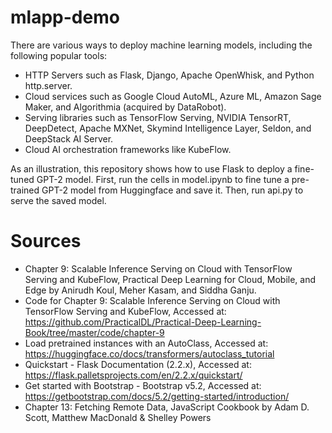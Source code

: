 # mlapp-demo

There are various ways to deploy machine learning models, including the following popular tools:
- HTTP Servers such as Flask, Django, Apache OpenWhisk, and Python http.server.
- Cloud services such as Google Cloud AutoML, Azure ML, Amazon Sage Maker, and Algorithmia (acquired by DataRobot).
- Serving libraries such as TensorFlow Serving, NVIDIA TensorRT, DeepDetect, Apache MXNet, Skymind Intelligence Layer, Seldon, and DeepStack AI Server.
- Cloud AI orchestration frameworks like KubeFlow.

As an illustration, this repository shows how to use Flask to deploy a fine-tuned GPT-2 model. First, run the cells in model.ipynb to fine tune a pre-trained GPT-2 model from Huggingface and save it. Then, run api.py to serve the saved model.

# Sources
- Chapter 9: Scalable Inference Serving on Cloud with TensorFlow Serving and KubeFlow, Practical Deep Learning for Cloud, Mobile, and Edge by Anirudh Koul, Meher Kasam, and Siddha Ganju.
- Code for Chapter 9: Scalable Inference Serving on Cloud with TensorFlow Serving and KubeFlow, Accessed at: https://github.com/PracticalDL/Practical-Deep-Learning-Book/tree/master/code/chapter-9
- Load pretrained instances with an AutoClass, Accessed at: https://huggingface.co/docs/transformers/autoclass_tutorial
- Quickstart - Flask Documentation (2.2.x), Accessed at: https://flask.palletsprojects.com/en/2.2.x/quickstart/
- Get started with Bootstrap - Bootstrap v5.2, Accessed at: https://getbootstrap.com/docs/5.2/getting-started/introduction/
- Chapter 13: Fetching Remote Data, JavaScript Cookbook by Adam D. Scott, Matthew MacDonald & Shelley Powers